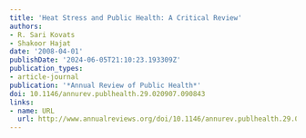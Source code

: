 ```yaml
---
title: 'Heat Stress and Public Health: A Critical Review'
authors:
- R. Sari Kovats
- Shakoor Hajat
date: '2008-04-01'
publishDate: '2024-06-05T21:10:23.193309Z'
publication_types:
- article-journal
publication: '*Annual Review of Public Health*'
doi: 10.1146/annurev.publhealth.29.020907.090843
links:
- name: URL
  url: http://www.annualreviews.org/doi/10.1146/annurev.publhealth.29.020907.090843
---
```

